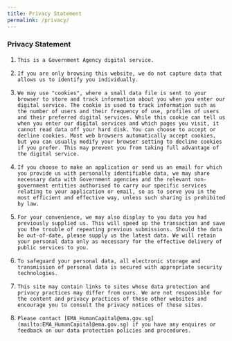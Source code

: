 ```yaml
---
title: Privacy Statement
permalink: /privacy/
---
```


### **Privacy Statement**  

1.     This is a Government Agency digital service.

2.     If you are only browsing this website, we do not capture data that allows us to identify you individually.

3.     We may use "cookies", where a small data file is sent to your browser to store and track information about you when you enter our digital service. The cookie is used to track information such as the number of users and their frequency of use, profiles of users and their preferred digital services. While this cookie can tell us when you enter our digital services and which pages you visit, it cannot read data off your hard disk. You can choose to accept or decline cookies. Most web browsers automatically accept cookies, but you can usually modify your browser setting to decline cookies if you prefer. This may prevent you from taking full advantage of the digital service.

4.     If you choose to make an application or send us an email for which you provide us with personally identifiable data, we may share necessary data with Government agencies and the relevant non-government entities authorised to carry our specific services relating to your application or email, so as to serve you in the most efficient and effective way, unless such sharing is prohibited by law.

5.     For your convenience, we may also display to you data you had previously supplied us. This will speed up the transaction and save you the trouble of repeating previous submissions. Should the data be out-of-date, please supply us the latest data. We will retain your personal data only as necessary for the effective delivery of public services to you.

6.     To safeguard your personal data, all electronic storage and transmission of personal data is secured with appropriate security technologies.

7.     This site may contain links to sites whose data protection and privacy practices may differ from ours. We are not responsible for the content and privacy practices of these other websites and encourage you to consult the privacy notices of those sites.

8.     Please contact [EMA_HumanCapital@ema.gov.sg](mailto:EMA_HumanCapital@ema.gov.sg) if you have any enquires or feedback on our data protection policies and procedures.
 